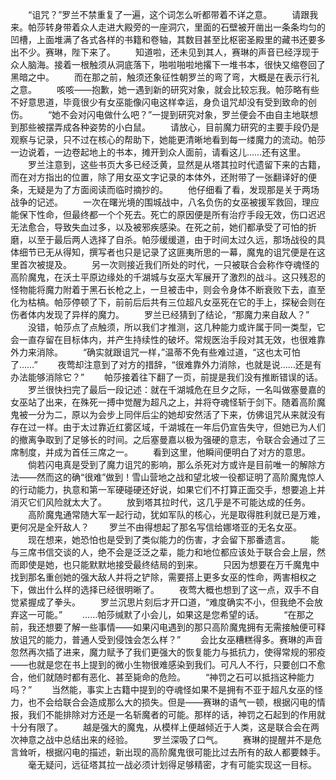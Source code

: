 　　“诅咒？”罗兰不禁重复了一遍，这个词怎么听都带着不详之意。
　　请跟我来。帕莎转身带着众人走进大殿旁的一座洞穴，里面的石壁被开凿出一条条均匀的凹槽，上面堆满了各式各样的书籍和卷轴，其数目甚至比枢密圣殿里的藏书还要多出不少。赛琳，陛下来了。
　　知道啦，还未见到其人，赛琳的声音已经浮现于众人脑海。接着一根触须从洞底落下，啪啦啪啦地撂下一堆书本，很快又缩卷回了黑暗之中。
　　而在那之前，触须还象征性朝罗兰的弯了弯，大概是在表示行礼之意。
　　咳咳——抱歉，她一遇到新的研究对象，就会比较忘我。帕莎略有些不好意思道，毕竟很少有女巫能像闪电这样幸运，身负诅咒却没有受到致命的创伤。
　　“她不会对闪电做什么吧？”一提到研究对象，罗兰便会不由自主地联想到那些被摆弄成各种姿势的小白鼠。
　　请放心，目前魔力研究的主要手段仍是观察与记录，只不过在核心的帮助下，她能更清晰地看到每一缕魔力的流动。帕莎一边说着，一边卷起地上的书本，摊开到众人面前，请看这儿……还有这里。
　　罗兰注意到，这些书页大多已经泛黄，显然是从塔其拉时代遗留下来的古籍，而在对方指出的位置，除了用女巫文字记录的本体外，还附带了一张翻译好的便条，无疑是为了方面阅读而临时摘抄的。
　　他仔细看了看，发现那是关于两场战争的记述。
　　一次在曙光境的围城战中，八名负伤的女巫被援军救回，理应能保下性命，但最终都一个个死去。死亡的原因便是所有治疗手段无效，伤口迟迟无法愈合，导致失血过多，以及被邪疾感染。在死之前，她们都承受了可怕的折磨，以至于最后两人选择了自杀。帕莎缓缓道，由于时间太过久远，那场战役的具体细节已无从得知，撰写者也只是记录了这匪夷所思的一幕，魔鬼的诅咒便是在这里首次被提及。
　　另一次则接近我们所处的时代，一只被联合会称作夺魂怪的高阶魔鬼，在沃土平原边缘处的千湖城与女巫大军展开了激烈的战斗。这只残忍的怪物能将魔力附着于黑石长枪之上，一旦被击中，则会令身体不断衰败下去，直至化为枯槁。帕莎停顿了下，前前后后共有三位超凡女巫死在它的手上，探秘会则在伤者体内发现了异样的魔力。
　　罗兰已经猜到了结论，“那魔力来自敌人？”
　　没错，帕莎点了点触须，所以我们才推测，这几种能力或许属于同一类型，它会一直存留在目标体内，并产生持续性的破坏。常规医治手段对其无效，也很难靠外力来消除。
　　“确实就跟诅咒一样，”温蒂不免有些难过道，“这也太可怕了……”
　　夜莺却注意到了对方的措辞，“很难靠外力消除，也就是说……还是有办法能够消除它？”
　　帕莎接着往下翻了一页，前提是我们没有推断错误的话。
　　罗兰很快扫完了最后一段记述：就在千湖城危在旦夕之际，一名叫做塞曼嘉的女巫站了出来，在殊死一搏中觉醒为超凡之上，并将夺魂怪斩于剑下。随着高阶魔鬼被一分为二，原以为会步上同伴后尘的她却安然活了下来，仿佛诅咒从来就没有存在过一样。由于太过靠近红雾区域，千湖城在一年后仍宣告失守，但她已为人们的撤离争取到了足够长的时间。之后塞曼嘉以极为强硬的意志，令联合会通过了三席制度，并成为首任三席之一。
　　看到这里，他瞬间便明白了对方的意思。
　　倘若闪电真是受到了魔力诅咒的影响，那么杀死对方或许是目前唯一的解除方法——然而这的确“很难”做到！雪山营地之战和望北坡一役都证明了高阶魔鬼惊人的行动能力，执意和第一军硬碰硬还好说，如果它们不打算正面交手，想要追上并消灭它们风险就太大了。
　　放到塔其拉时代，这几乎是不可能达成的任务。
　　高阶魔鬼通常随大军一起行动，犹如军队的核心，光是取得胜利就已是万难，更何况是全歼敌人？
　　罗兰不由得想起了那名写信给娜塔亚的无名女巫。
　　现在想来，她恐怕也是受到了类似能力的伤害，才会留下那番遗言。
　　能与三席书信交谈的人，绝不会是泛泛之辈，能力和地位都应该处于联合会上层，然而即使是她，也只能默默地接受最终结局的到来。
　　只因为想要在万千魔鬼中找到那名重创她的强大敌人并将之铲除，需要搭上更多女巫的性命，两害相权之下，做出什么样的选择已经很明晰了。
　　夜莺大概也想到了这一点，双手不自觉紧握成了拳头。
　　罗兰沉思片刻后才开口道，“难度确实不小，但我绝不会放弃这一可能。”
　　……帕莎缄默了小会儿，如果这是您希望的话。
　　“在那之前，我还想要了解一些事情——如果闪电遇到的那只高阶魔鬼拥有无需接触便可释放诅咒的能力，普通人受到侵蚀会怎么样？”
　　会比女巫糟糕得多。赛琳的声音忽然再次插了进来，魔力赋予了我们更强大的恢复能力与抵抗力，使得常规的邪疫——也就是您在书上提到的微小生物很难感染到我们。可凡人不行，只要创口不愈合，他们就随时都有恶化、甚至毙命的危险。
　　“神罚之石可以抵挡这种能力吗？”
　　当然能，事实上古籍中提到的夺魂怪如果不是拥有不亚于超凡女巫的怪力，也不会给联合会造成那么大的损失。但是——赛琳的语气一顿，根据闪电的情报，我们不能排除对方还是一名斩魔者的可能。那样的话，神罚之石起到的作用就十分有限了。
　　越是强大的魔鬼，从模样上便越倾近于人类，这是联合会在两次神意之战中总结出来的经验。
　　罗兰深吸了口气。
　　赛琳的提醒并不是危言耸听，根据闪电的描述，新出现的高阶魔鬼很可能比过去所有的敌人都要棘手。
　　毫无疑问，远征塔其拉一战必须计划得足够精密，才有可能实现这一目标。